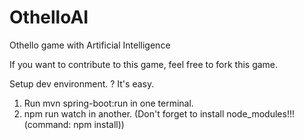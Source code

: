 # OthelloAI
Othello game with Artificial Intelligence

If you want to contribute to this game, feel free to fork this game. 

Setup dev environment. ? It's easy. 

1. Run mvn spring-boot:run in one terminal.
2. npm run watch in another. (Don't forget to install node_modules!!!(command: npm install))

